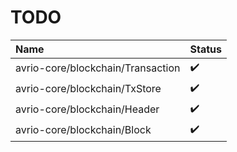 # TODO

Name                              | Status 
:-------------------------------- | :-----------------
avrio-core/blockchain/Transaction | :heavy_check_mark:
avrio-core/blockchain/TxStore     | :heavy_check_mark:
avrio-core/blockchain/Header      | :heavy_check_mark:
avrio-core/blockchain/Block       | :heavy_check_mark:
